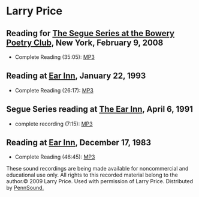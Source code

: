 Larry Price
===========

Reading for [The Segue Series at the Bowery Poetry Club,](http://writing.upenn.edu/pennsound/x/Segue-BPC.html) New York, February 9, 2008
-----------------------------------------------------------------------------------------------------------------------------------------

-   Complete Reading (35:05): [MP3](http://media.sas.upenn.edu/pennsound/authors/Price-Larry/Price-Larry_Segue-Series_BPC_2-9-08.mp3)

Reading at [Ear Inn](http://writing.upenn.edu/pennsound/x/Ear-Inn.html), January 22, 1993
-----------------------------------------------------------------------------------------

-   Complete Reading (26:17): [MP3](http://media.sas.upenn.edu/pennsound/authors/Price-Larry/Price-Larry_Complete-Reading_Ear-Inn_01-22-93.mp3)


Segue Series reading at [The Ear Inn](Ear-Inn.php), April 6, 1991
-----------------------------------------------------------------

-   complete recording (7:15): [MP3](http://media.sas.upenn.edu/pennsound/authors/Price-Larry/Price-Larry_Complete-Recording_Ear-Inn_NYC_4-6-91.mp3)

Reading at [Ear Inn](http://writing.upenn.edu/pennsound/x/Ear-Inn.html), December 17, 1983
------------------------------------------------------------------------------------------

-   Complete Reading (46:45): [MP3](http://media.sas.upenn.edu/pennsound/authors/Price-Larry/Price-Larry_Complete-Reading_Ear-Inn_New-York_12-17-83.mp3)

These sound recordings are being made
available for noncommercial and educational use only. All rights
to this recorded material belong to the author.© 2009 Larry Price. Used with permission of Larry Price. Distributed
by [PennSound.](../index.html)

